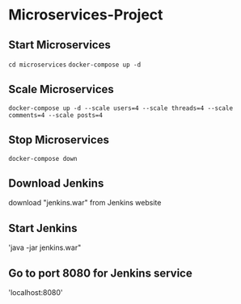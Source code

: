# Microservices-Project

## Start Microservices
`cd microservices`
`docker-compose up -d`

## Scale Microservices
`docker-compose up -d --scale users=4 --scale threads=4 --scale comments=4 --scale posts=4`

## Stop Microservices
`docker-compose down`

## Download Jenkins
download "jenkins.war" from Jenkins website

## Start Jenkins
'java -jar jenkins.war"

## Go to port 8080 for Jenkins service
'localhost:8080'

##
